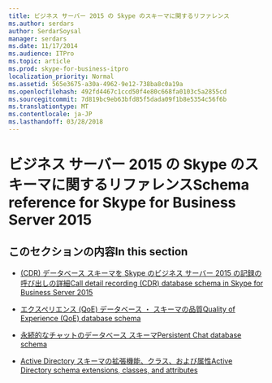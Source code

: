 ```yaml
---
title: ビジネス サーバー 2015 の Skype のスキーマに関するリファレンス
ms.author: serdars
author: SerdarSoysal
manager: serdars
ms.date: 11/17/2014
ms.audience: ITPro
ms.topic: article
ms.prod: skype-for-business-itpro
localization_priority: Normal
ms.assetid: 565e3675-a30a-4962-9e12-738ba8c0a19a
ms.openlocfilehash: 492fd4467c1ccd50f4e80c668fa0103c5a2855cd
ms.sourcegitcommit: 7d819bc9eb63bfd85f5dada09f1b8e5354c56f6b
ms.translationtype: MT
ms.contentlocale: ja-JP
ms.lasthandoff: 03/28/2018
---
```

# <a name="schema-reference-for-skype-for-business-server-2015"></a><span data-ttu-id="40542-102">ビジネス サーバー 2015 の Skype のスキーマに関するリファレンス</span><span class="sxs-lookup"><span data-stu-id="40542-102">Schema reference for Skype for Business Server 2015</span></span>
 

## <a name="in-this-section"></a><span data-ttu-id="40542-103">このセクションの内容</span><span class="sxs-lookup"><span data-stu-id="40542-103">In this section</span></span>

- [<span data-ttu-id="40542-104">(CDR) データベース スキーマを Skype のビジネス サーバー 2015 の記録の呼び出しの詳細</span><span class="sxs-lookup"><span data-stu-id="40542-104">Call detail recording (CDR) database schema in Skype for Business Server 2015</span></span>](call-detail-recording-cdr-database-schema/call-detail-recording-cdr-database-schema.md)
    
- [<span data-ttu-id="40542-105">エクスペリエンス (QoE) データベース ・ スキーマの品質</span><span class="sxs-lookup"><span data-stu-id="40542-105">Quality of Experience (QoE) database schema</span></span>](quality-of-experience-qoe-database-schema/quality-of-experience-qoe-database-schema.md)
    
- [<span data-ttu-id="40542-106">永続的なチャットのデータベース スキーマ</span><span class="sxs-lookup"><span data-stu-id="40542-106">Persistent Chat database schema</span></span>](persistent-chat-database-schema/persistent-chat-database-schema.md)
    
- [<span data-ttu-id="40542-107">Active Directory スキーマの拡張機能、クラス、および属性</span><span class="sxs-lookup"><span data-stu-id="40542-107">Active Directory schema extensions, classes, and attributes</span></span>](active-directory-schema-extensions-classes-and-attributes/active-directory-schema-extensions-classes-and-attributes.md)
    

